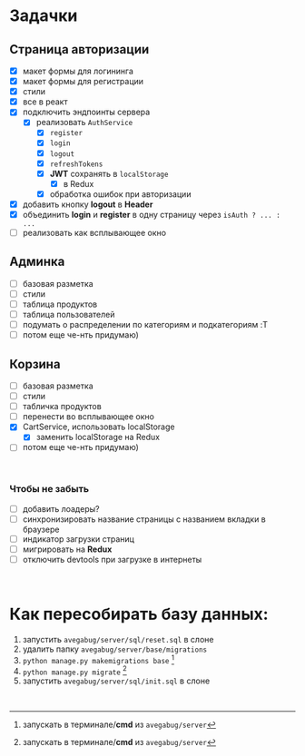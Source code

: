 # Задачки

## Страница авторизации

- [x] макет формы для логининга
- [x] макет формы для регистрации
- [x] стили
- [x] все в реакт
- [x] подключить эндпоинты сервера
  - [x] реализовать `AuthService`
    - [x] `register`
    - [x] `login`
    - [x] `logout`
    - [x] `refreshTokens`
    - [x] **JWT** сохранять в `localStorage`
        - [x] в Redux
    - [X] обработка ошибок при авторизации
- [X] добавить кнопку **logout** в **Header**
- [x] объединить **login** и **register** в одну страницу через `isAuth ? ... : ...`
- [ ] реализовать как всплывающее окно

## Админка

- [ ] базовая разметка
- [ ] стили
- [ ] таблица продуктов
- [ ] таблица пользователей
- [ ] подумать о распределении по категориям и подкатегориям :T
- [ ] потом еще че-нть придумаю)

## Корзина

- [ ] базовая разметка
- [ ] стили
- [ ] табличка продуктов
- [ ] перенести во всплывающее окно
- [X] CartService, использовать localStorage
    - [X] заменить localStorage на Redux
- [ ] потом еще че-нть придумаю)

<br />

### Чтобы не забыть

- [ ] добавить лоадеры?
- [ ] синхронизировать название страницы с названием вкладки в браузере
- [ ] индикатор загрузки страниц
- [ ] мигрировать на **Redux**
- [ ] отключить devtools при загрузке в интернеты

<br />

# Как пересобирать базу данных:

1. запустить `avegabug/server/sql/reset.sql` в слоне
2. удалить папку `avegabug/server/base/migrations`
3. `python manage.py makemigrations base` [^cmd]
4. `python manage.py migrate` [^cmd]
5. запустить `avegabug/server/sql/init.sql` в слоне

<br />

[^cmd]: запускать в терминале/**cmd** из `avegabug/server`
